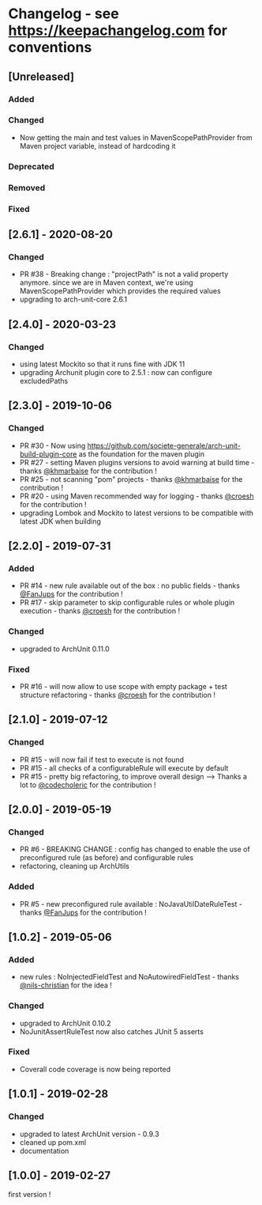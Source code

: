 # Changelog - see https://keepachangelog.com for conventions

## [Unreleased]

### Added

### Changed
- Now getting the main and test values in MavenScopePathProvider from Maven project variable, instead of hardcoding it

### Deprecated

### Removed

### Fixed

## [2.6.1] - 2020-08-20

### Changed
- PR #38 - Breaking change : "projectPath" is not a valid property anymore. since we are in Maven context, we're using MavenScopePathProvider which provides the required values
- upgrading to arch-unit-core 2.6.1


## [2.4.0] - 2020-03-23

### Changed
- using latest Mockito so that it runs fine with JDK 11
- upgrading Archunit plugin core to 2.5.1 : now can configure excludedPaths

## [2.3.0] - 2019-10-06

### Changed
- PR #30 - Now using https://github.com/societe-generale/arch-unit-build-plugin-core as the foundation for the maven plugin 
- PR #27 - setting Maven plugins versions to avoid warning at build time - thanks [@khmarbaise](https://github.com/khmarbaise) for the contribution !
- PR #25 - not scanning "pom" projects - thanks [@khmarbaise](https://github.com/khmarbaise) for the contribution !
- PR #20 - using Maven recommended way for logging - thanks [@croesh](https://github.com/croesh) for the contribution !
- upgrading Lombok and Mockito to latest versions to be compatible with latest JDK when building

## [2.2.0] - 2019-07-31

### Added
- PR #14 - new rule available out of the box : no public fields - thanks [@FanJups](https://github.com/FanJups) for the contribution !
- PR #17 - skip parameter to skip configurable rules or whole plugin execution - thanks [@croesh](https://github.com/croesch) for the contribution !

### Changed
- upgraded to ArchUnit 0.11.0

### Fixed
- PR #16 - will now allow to use scope with empty package + test structure refactoring - thanks [@croesh](https://github.com/croesch) for the contribution !

## [2.1.0] - 2019-07-12

### Changed
- PR #15 - will now fail if test to execute is not found
- PR #15 - all checks of a configurableRule will execute by default
- PR #15 - pretty big refactoring, to improve overall design
--> Thanks a lot to [@codecholeric](https://github.com/codecholeric) for the contribution ! 

## [2.0.0] - 2019-05-19

### Changed
- PR #6 - BREAKING CHANGE : config has changed to enable the use of preconfigured rule (as before) and configurable rules 
- refactoring, cleaning up ArchUtils

### Added
- PR #5 - new preconfigured rule available : NoJavaUtilDateRuleTest - thanks [@FanJups](https://github.com/FanJups) for the contribution ! 


## [1.0.2] - 2019-05-06

### Added
- new rules : NoInjectedFieldTest and NoAutowiredFieldTest - thanks [@nils-christian](https://github.com/nils-christian) for the idea !

### Changed
- upgraded to ArchUnit 0.10.2
- NoJunitAssertRuleTest now also catches JUnit 5 asserts

### Fixed
- Coverall code coverage is now being reported

## [1.0.1] - 2019-02-28

### Changed
- upgraded to latest ArchUnit version - 0.9.3
- cleaned up pom.xml
- documentation

## [1.0.0] - 2019-02-27

first version !
